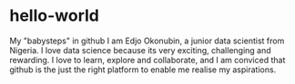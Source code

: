 # hello-world
My "babysteps" in github
I am Edjo Okonubin, a junior data scientist from Nigeria. I love data science because its very exciting, challenging and rewarding. I love to learn, explore and collaborate, and I am conviced that github is the just the right platform to enable me realise my aspirations. 
